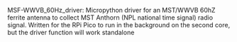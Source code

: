 MSF-WWVB_60Hz_driver: Micropython driver for an MST/WWVB 60hZ ferrite antenna to collect MST Anthorn (NPL national time signal) radio signal. Written for the RPi Pico to run in the background on the second core, but the driver function will work standalone
